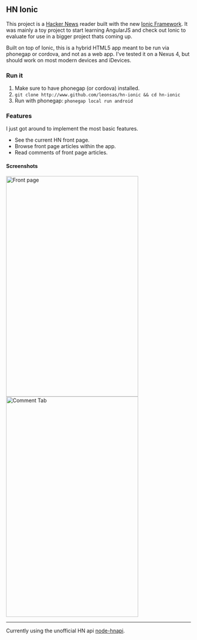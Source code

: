 ## HN Ionic
This project is a [Hacker News](http://news.ycombinator.com/) reader built with the new [Ionic Framework](http://ionicframework.com/). It was mainly a toy project to start learning AngularJS and check out Ionic to evaluate for use in a bigger project thats coming up.

Built on top of Ionic, this is a hybrid HTML5 app meant to be run via phonegap or cordova, and not as a web app.
I've tested it on a Nexus 4, but should work on most modern devices and iDevices.

### Run it
1. Make sure to have phonegap (or cordova) installed.
2. `git clone http://www.github.com/leonsas/hn-ionic && cd hn-ionic`
3. Run with phonegap: `phonegap local run android`

### Features
I just got around to implement the most basic features.
- See the current HN front page.
- Browse front page articles within the app.
- Read comments of front page articles.

#### Screenshots
<img src="http://leonsas.github.io/HNIonicFrontPage.png" alt="Front page" height="600" width="360">
<span/>
<img src="http://leonsas.github.io/HNIonicComments.png" alt="Comment Tab" height="600" width="360">

***
Currently using the unofficial HN api [node-hnapi](http://node-hnapi.herokuapp.com/).

